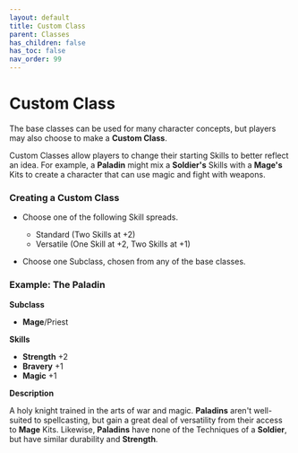 ```yaml
---
layout: default
title: Custom Class
parent: Classes
has_children: false
has_toc: false
nav_order: 99
---
```


# Custom Class

The base classes can be used for many character concepts, but players may also choose to make a **Custom Class**.

Custom Classes allow players to change their starting Skills to better reflect an idea. For example, a **<span style="color: {{ site.paladin_color }}">Paladin</span>** might mix a **<span style="color: {{ site.soldier_color }}">Soldier's</span>** Skills with a **<span style="color: {{ site.mage_color }}">Mage's</span>** Kits to create a character that can use magic and fight with weapons.

### Creating a Custom Class

-   Choose one of the following Skill spreads.

    -   Standard (Two Skills at +2)
    -   Versatile (One Skill at +2, Two Skills at +1)

-   Choose one Subclass, chosen from any of the base classes.

### Example: **<span style="color: {{ site.paladin_color }}">The Paladin</span>**

**Subclass**

-   **<span style="color: {{ site.mage_color }}">Mage</span>**/Priest

**Skills**

-   **<span style="color: {{ site.soldier_color }}">Strength</span>** +2
-   **<span style="color: {{ site.soldier_color }}">Bravery</span>** +1
-   **<span style="color: {{ site.mage_color }}">Magic</span>** +1

**Description**

A holy knight trained in the arts of war and magic. **<span style="color: {{ site.paladin_color }}">Paladins</span>** aren't well-suited to spellcasting, but gain a great deal of versatility from their access to **<span style="color: {{ site.mage_color }}">Mage</span>** Kits. Likewise, **<span style="color: {{ site.paladin_color }}">Paladins</span>** have none of the Techniques of a **<span style="color: {{ site.soldier_color }}">Soldier</span>**, but have similar durability and **<span style="color: {{ site.soldier_color }}">Strength</span>**.
